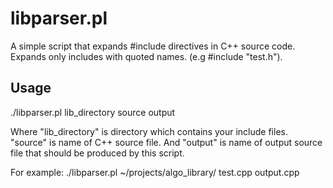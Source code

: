 libparser.pl
============

A simple script that expands #include directives in C++ source code.
Expands only includes with quoted names. (e.g #include "test.h").

Usage
-----

./libparser.pl lib_directory source output

Where "lib_directory" is directory which contains
your include files. "source" is name of C++ source file.
And "output" is name of output source file that should be produced
by this script.

For example:
./libparser.pl ~/projects/algo_library/ test.cpp output.cpp